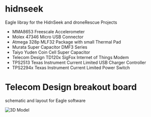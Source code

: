 # hidnseek

Eagle libray for the HidnSeek and droneRescue Projects

- MMA8653 Freescale Accelerometer
- Molex 47346 Micro USB Connector
- Atmega 328p MLF32 Package with small Thermal Pad
- Murata Super Capacitor DMF3 Series
- Taiyo Yuden Coin Cell Super Capacitor
- Telecom Design TD120x SigFox Internet of Things Modem
- TPS2513 Texas Instrument Current Limited USB Charger Controller
- TPS2294x Texas Instrument Current Limited Power Switch

# Telecom Design breakout board
schematic and layout for Eagle software

![3D Model](https://github.com/garfield38/hidnseek/blob/master/eagle/cc-by-nc-sa.png)

